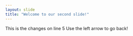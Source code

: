 ```yaml
---
layout: slide
title: "Welcome to our second slide!"
---
```

This is the changes on line 5
Use the left arrow to go back!
